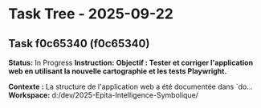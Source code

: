 # Task Tree - 2025-09-22

## Task f0c65340 (f0c65340)
**Status:** In Progress
**Instruction:** <task>
**Objectif : Tester et corriger l'application web en utilisant la nouvelle cartographie et les tests Playwright.**

**Contexte :**
La structure de l'application web a été documentée dans `do...
**Workspace:** d:/dev/2025-Epita-Intelligence-Symbolique/

